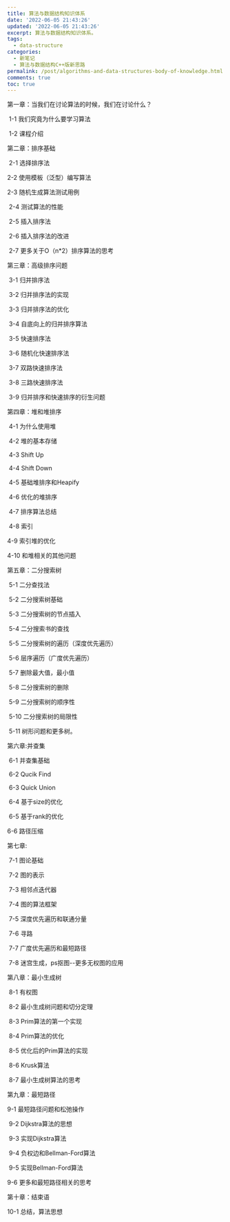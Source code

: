 ```yaml
---
title: 算法与数据结构知识体系
date: '2022-06-05 21:43:26'
updated: '2022-06-05 21:43:26'
excerpt: 算法与数据结构知识体系。
tags:
  - data-structure
categories:
  - 新笔记
  - 算法与数据结构C++版新思路
permalink: /post/algorithms-and-data-structures-body-of-knowledge.html
comments: true
toc: true
---
```

第一章：当我们在讨论算法的时候，我们在讨论什么？

​    1-1 我们究竟为什么要学习算法

​    1-2 课程介绍

第二章：排序基础

​    2-1 选择排序法

   2-2 使用模板（泛型）编写算法

   2-3 随机生成算法测试用例

​    2-4 测试算法的性能

​    2-5 插入排序法

​    2-6 插入排序法的改进

​    2-7 更多关于O（n*2）排序算法的思考

第三章：高级排序问题

​    3-1 归并排序法

​    3-2 归并排序法的实现

​    3-3 归并排序法的优化

​    3-4 自底向上的归并排序算法

​    3-5 快速排序法

​    3-6 随机化快速排序法

​    3-7 双路快速排序法

​    3-8 三路快速排序法

​    3-9 归并排序和快速排序的衍生问题

第四章：堆和堆排序

​    4-1 为什么使用堆

​    4-2 堆的基本存储

​    4-3 Shift Up

​    4-4 Shift Down

​    4-5 基础堆排序和Heapify

​    4-6 优化的堆排序

​    4-7 排序算法总结

​    4-8 索引

   4-9 索引堆的优化

   4-10 和堆相关的其他问题

第五章：二分搜索树

​    5-1 二分查找法

​    5-2 二分搜索树基础

​    5-3 二分搜索树的节点插入

​    5-4 二分搜索书的查找

​    5-5 二分搜索树的遍历（深度优先遍历）

​    5-6 层序遍历（广度优先遍历）

​    5-7 删除最大值，最小值

​    5-8 二分搜索树的删除

​    5-9 二分搜索树的顺序性

​    5-10 二分搜索树的局限性

​    5-11 树形问题和更多树。

第六章:并查集

​    6-1 并查集基础

​    6-2 Qucik Find

​    6-3 Quick Union

​    6-4 基于size的优化

​    6-5 基于rank的优化

   6-6 路径压缩

第七章: 

​    7-1 图论基础

​    7-2 图的表示

​    7-3 相邻点迭代器

​    7-4 图的算法框架

​    7-5 深度优先遍历和联通分量

​    7-6 寻路

​    7-7 广度优先遍历和最短路径

​    7-8 迷宫生成，ps抠图--更多无权图的应用

第八章：最小生成树

​    8-1 有权图

​    8-2 最小生成树问题和切分定理

​    8-3 Prim算法的第一个实现

​    8-4 Prim算法的优化

​    8-5 优化后的Prim算法的实现

​    8-6 Krusk算法

​    8-7 最小生成树算法的思考

第九章：最短路径

   9-1 最短路径问题和松弛操作

​    9-2 Dijkstra算法的思想

​    9-3 实现Dijkstra算法

​    9-4 负权边和Bellman-Ford算法

​    9-5 实现Bellman-Ford算法

   9-6 更多和最短路径相关的思考

第十章：结束语

   10-1 总结，算法思想